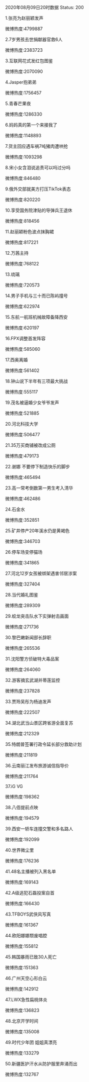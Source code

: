 2020年08月09日20时数据
Status: 200

1.张亮为赵丽颖发声

微博热度:4799887

2.7岁男孩去世捐献器官救6人

微博热度:2383723

3.互联网花式发红包图鉴

微博热度:2070090

4.Jasper抱弟弟

微博热度:1756457

5.青春芒果夜

微博热度:1286330

6.妈妈真的第一个来接我了

微博热度:1148893

7.货主回应遇车祸7吨猪肉遭哄抢

微博热度:1093298

8.宋小女含泪说追责可以吗过分吗

微博热度:846480

9.俄外交部就美方打压TikTok表态

微博热度:820220

10.享受国务院津贴的导弹兵王退休

微博热度:818456

11.赵丽颖粉色波点抹胸裙

微博热度:817221

12.万茜主持

微博热度:768122

13.琉璃

微博热度:720573

14.男子手机与三十而已陈屿撞号

微博热度:622974

15.东航一航班机械故障备降西安

微博热度:620197

16.FPX调整首发阵容

微博热度:585060

17.西奥离婚

微博热度:561402

18.钟山说下半年有三项最大挑战

微博热度:555117

19.茂名被逼婚少女爷爷发声

微博热度:521885

20.河北科技大学

微博热度:506477

21.35万买商铺被改成公厕

微博热度:479173

22.谢娜 不要停下制造快乐的脚步

微博热度:465494

23.高一常考倒数第一男生考入清华

微博热度:462486

24.石金水

微博热度:352851

25.矿井停产20年溪水仍是黄褐色

微博热度:346703

26.停车场变停猫场

微博热度:341865

27.河北12岁女孩被绑架遇害邻居涉案

微博热度:327404

28.当代婚礼图鉴

微博热度:289309

29.蛟龙突击队水下实弹射击画面

微博热度:271736

30.黎巴嫩新闻部长辞职

微博热度:265536

31.沈阳警方侦破特大毒品案

微博热度:264060

32.游客摘玄武湖并蒂莲监控

微博热度:237828

33.贾玲吴彤为杨迪发声

微博热度:222507

34.湖北武当山景区跨省游全面复苏

微博热度:212329

35.特朗普签署行政令延长部分救助计划

微博热度:211819

36.云南丽江发布旅游诚信指导价

微博热度:211764

37.iG VG

微博热度:198362

38.八佰提前点映

微博热度:194579

39.西安一轿车连撞交警和多名路人

微博热度:192099

40.世界微尘里

微博热度:176236

41.48名主播被列入黑名单

微博热度:169143

42.A级逃犯石磊投案自首

微博热度:166430

43.TFBOYS武侠风写真

微博热度:161367

44.欧阳娜娜颓废唱腔

微博热度:155812

45.韩国暴雨已致30人死亡

微博热度:151363

46.广州天空心形白云

微博热度:142912

47.LWX急性扁桃体炎

微博热度:136823

48.北京开学时间

微博热度:135008

49.时代少年团 姐姐真漂亮

微博热度:133279

50.新疆医护汗水从防护服里奔涌而出

微博热度:132767

